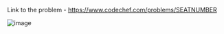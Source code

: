 Link to the problem - https://www.codechef.com/problems/SEATNUMBER


![image](https://github.com/Haleshot/Competitive-Programming/assets/57552973/8dc98efd-6c18-4750-b0c7-0050ae37fca2)
